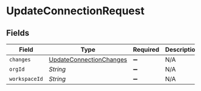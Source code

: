 # UpdateConnectionRequest


## Fields

| Field                                                                     | Type                                                                      | Required                                                                  | Description                                                               |
| ------------------------------------------------------------------------- | ------------------------------------------------------------------------- | ------------------------------------------------------------------------- | ------------------------------------------------------------------------- |
| `changes`                                                                 | [UpdateConnectionChanges](../../models/shared/UpdateConnectionChanges.md) | :heavy_minus_sign:                                                        | N/A                                                                       |
| `orgId`                                                                   | *String*                                                                  | :heavy_minus_sign:                                                        | N/A                                                                       |
| `workspaceId`                                                             | *String*                                                                  | :heavy_minus_sign:                                                        | N/A                                                                       |